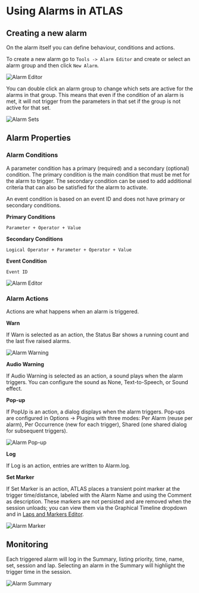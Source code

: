 # Using Alarms in ATLAS



## Creating a new alarm

On the alarm itself you can define behaviour, conditions and actions. 

To create a new alarm go to `Tools -> Alarm Editor` and create or select an alarm group and then click `New Alarm`.

![Alarm Editor](assets/alarm-summary.png)

You can double click an alarm group to change which sets are active for the alarms in that group. This means that even if the condition of an alarm is met, it will not trigger from the parameters in that set if the group is not active for that set.

![Alarm Sets](assets/groups.png)

## Alarm Properties



### Alarm Conditions 

A parameter condition has a primary (required) and a secondary (optional) condition. The primary condition is the main condition that must be met for the alarm to trigger. The secondary condition can be used to add additional criteria that can also be satisfied for the alarm to activate. 

An event condition is based on an event ID and does not have primary or secondary conditions.

**Primary Conditions**

`Parameter + Operator + Value`

**Secondary Conditions**

`Logical Operator + Parameter + Operator + Value`

**Event Condition**

`Event ID`

![Alarm Editor](assets/alarm-editor.png)

### Alarm Actions

Actions are what happens when an alarm is triggered. 

**Warn**

If Warn is selected as an action, the Status Bar shows a running count and the last five raised alarms.

![Alarm Warning](assets/warning.png)

**Audio Warning**

If Audio Warning is selected as an action, a sound plays when the alarm triggers. You can configure the sound as None, Text-to-Speech, or Sound effect. 

**Pop-up**

If PopUp is an action, a dialog displays when the alarm triggers. Pop‑ups are configured in Options → Plugins with three modes: Per Alarm (reuse per alarm), Per Occurrence (new for each trigger), Shared (one shared dialog for subsequent triggers). 

![Alarm Pop-up](assets/popup.png)

**Log**

If Log is an action, entries are written to Alarm.log.

**Set Marker**

If Set Marker is an action, ATLAS places a transient point marker at the trigger time/distance, labeled with the Alarm Name and using the Comment as description. These markers are not persisted and are removed when the session unloads; you can view them via the Graphical Timeline dropdown and in [Laps and Markers Editor](../handling-data/laps-markers/markers.md).

![Alarm Marker](assets/markers.png)

## Monitoring 

Each triggered alarm will log in the Summary, listing priority, time, name, set, session and lap. Selecting an alarm in the Summary will highlight the trigger time in the session. 

![Alarm Summary](assets/summary.png)

